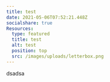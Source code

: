 ```yaml
---
title: test
date: 2021-05-06T07:52:21.448Z
socialshare: true
Resources:
  type: featured
  title: test
  alt: test
  position: top
  src: /images/uploads/letterbox.png
---
```

dsadsa